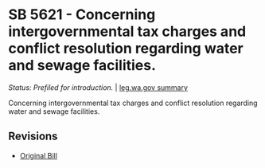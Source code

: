 # SB 5621 - Concerning intergovernmental tax charges and conflict resolution regarding water and sewage facilities.
*Status: Prefiled for introduction.* | [leg.wa.gov summary](https://app.leg.wa.gov/billsummary?BillNumber=5621&Year=2021)

Concerning intergovernmental tax charges and conflict resolution regarding water and sewage facilities.

## Revisions
* [Original Bill](1/)